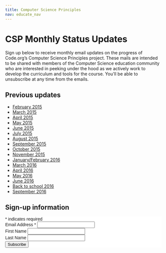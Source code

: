 ```yaml
---
title: Computer Science Principles
nav: educate_nav
---
```


# CSP Monthly Status Updates

Sign up below to receive monthly email updates on the progress of Code.org’s Computer Science Principles project. These mails are intended to be shared with members of the Computer Science education community who are interested in peeking under the hood as we actively work to develop the curriculum and tools for the course. You'll be able to unsubscribe at any time from the emails.
## Previous updates
- [February 2015](http://us6.campaign-archive1.com/?u=cabadc8d10a257f2cd70c583e&id=a6f6a7e503&e=7436789f56)
- [March 2015](http://us6.campaign-archive1.com/?u=cabadc8d10a257f2cd70c583e&id=a43e8f359f&e=dd2cbbaf3e)
- [April 2015](http://us6.campaign-archive2.com/?u=cabadc8d10a257f2cd70c583e&id=7e1b6618fe&e=dd2cbbaf3e)
- [May 2015](http://us6.campaign-archive1.com/?u=cabadc8d10a257f2cd70c583e&id=52b20ca9ca&e=185c3df76e)
- [June 2015](http://us6.campaign-archive2.com/?u=cabadc8d10a257f2cd70c583e&id=4b3781b7d9)
- [July 2015](http://us6.campaign-archive2.com/?u=cabadc8d10a257f2cd70c583e&id=7366bad11c&e=dd2cbbaf3e)
- [August 2015](http://us6.campaign-archive1.com/?u=cabadc8d10a257f2cd70c583e&id=9bd666e576&e=dd2cbbaf3e)
- [September 2015](http://us6.campaign-archive2.com/?u=cabadc8d10a257f2cd70c583e&id=af1584b353&e=dd2cbbaf3e)
- [October 2015](http://us6.campaign-archive2.com/?u=cabadc8d10a257f2cd70c583e&id=f193a1f80f&e=dd2cbbaf3e)
- [November 2015](http://us6.campaign-archive1.com/?u=cabadc8d10a257f2cd70c583e&id=a59a55d047&e=dd2cbbaf3e)
- [January/February 2016](http://us6.campaign-archive1.com/?u=cabadc8d10a257f2cd70c583e&id=7d46524a2c&e=dd2cbbaf3e)
- [March 2016](http://us6.campaign-archive1.com/?u=cabadc8d10a257f2cd70c583e&id=ad752a9417&e=dd2cbbaf3e)
- [April 2016](http://us6.campaign-archive1.com/?u=cabadc8d10a257f2cd70c583e&id=d5cd904136&e=dd2cbbaf3e)
- [May 2016](http://us6.campaign-archive1.com/?u=cabadc8d10a257f2cd70c583e&id=fca247c5f8&e=dd2cbbaf3e)
- [June 2016](http://us6.campaign-archive2.com/?u=cabadc8d10a257f2cd70c583e&id=b26e4aaae2&e=dd2cbbaf3e)
- [Back to school 2016](http://us6.campaign-archive2.com/?u=cabadc8d10a257f2cd70c583e&id=e806fe0272&e=dd2cbbaf3e)
- [September 2016](http://us6.campaign-archive2.com/?u=cabadc8d10a257f2cd70c583e&id=59d5dc9e29)

## Sign-up information
<!-- Begin MailChimp Signup Form -->
<link href="//cdn-images.mailchimp.com/embedcode/classic-10_7.css" rel="stylesheet" type="text/css">
<style type="text/css">
	#mc_embed_signup{background:#fff; clear:left; font:14px Helvetica,Arial,sans-serif; }
	/* Add your own MailChimp form style overrides in your site stylesheet or in this style block.
	   We recommend moving this block and the preceding CSS link to the HEAD of your HTML file. */
</style>
<div id="mc_embed_signup">
<form action="//code.us6.list-manage.com/subscribe/post?u=cabadc8d10a257f2cd70c583e&amp;id=4250adc0c3" method="post" id="mc-embedded-subscribe-form" name="mc-embedded-subscribe-form" class="validate" target="_blank" novalidate>
    <div id="mc_embed_signup_scroll">
	
<div class="indicates-required"><span class="asterisk">*</span> indicates required</div>
<div class="mc-field-group">
	<label for="mce-EMAIL">Email Address  <span class="asterisk">*</span>
</label>
	<input type="email" value="" name="EMAIL" class="required email" id="mce-EMAIL">
</div>
<div class="mc-field-group">
	<label for="mce-FNAME">First Name </label>
	<input type="text" value="" name="FNAME" class="" id="mce-FNAME">
</div>
<div class="mc-field-group">
	<label for="mce-LNAME">Last Name </label>
	<input type="text" value="" name="LNAME" class="" id="mce-LNAME">
</div>
	<div id="mce-responses" class="clear">
		<div class="response" id="mce-error-response" style="display:none"></div>
		<div class="response" id="mce-success-response" style="display:none"></div>
	</div>    <!-- real people should not fill this in and expect good things - do not remove this or risk form bot signups-->
    <div style="position: absolute; left: -5000px;" aria-hidden="true"><input type="text" name="b_cabadc8d10a257f2cd70c583e_4250adc0c3" tabindex="-1" value=""></div>
    <div class="clear"><input type="submit" value="Subscribe" name="subscribe" id="mc-embedded-subscribe" class="button"></div>
    </div>
</form>
</div>
<script type="text/javascript" src="//s3.amazonaws.com/downloads.mailchimp.com/js/mc-validate.js"></script><script type="text/javascript">(function($) {window.fnames = new Array(); window.ftypes = new Array();fnames[0]='EMAIL';ftypes[0]='email';fnames[1]='FNAME';ftypes[1]='text';fnames[2]='LNAME';ftypes[2]='text';}(jQuery));var $mcj = jQuery.noConflict(true);</script>
<!--End mc_embed_signup-->